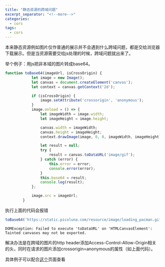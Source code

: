 ```yaml
---
title: "静态资源的跨域问题"
excerpt_separator: "<!--more-->"
categories:
  - cors
tags:
  - cors
---
```


本来静态资源例如图片仅作普通的展示并不会遇到什么跨域问题，都是交给浏览器下载展示。但是当资源需要交给js处理的时候，跨域问题就出来了。

举个例子：用js把非本域的图片转成base64。

```javascript
function toBase64(imageUrl, isCrossOrigin) {
            let image = new Image();
            let canvas = document.createElement('canvas');
            let context = canvas.getContext('2d');

            if (isCrossOrigin) {
                image.setAttribute('crossorigin', 'anonymous');
            }
            image.onload = () => {
                let imageWidth = image.width;
                let imageHeight = image.height;

                canvas.width = imageWidth;
                canvas.height = imageHeight;
                context.drawImage(image, 0, 0, imageWidth, imageHeight);

                let result = null;
                try {
                    result = canvas.toDataURL('image/gif');
                } catch (error) {
                    this.error = error;
                    console.error(error);
                }
                this.base64 = result;
                console.log(result);
            };

            image.src = imageUrl;
        }
```

执行上面的代码会报错

```javascript
toBase64('https://static.picoluna.com/resource/image/loading_pacman.gif', false);
```

```text
DOMException: Failed to execute 'toDataURL' on 'HTMLCanvasElement': Tainted canvases may not be exported.
```

解决办法是在跨域的图片的http header添加Access-Control-Allow-Origin相关的头，同时在请求的图片添加crossorigin=anonymous的属性（如上面代码）。

具体例子可以配合[这个](https://jamais.picoluna.com/m/subject/blog_sample/origin_of_static_resource/)页面查看